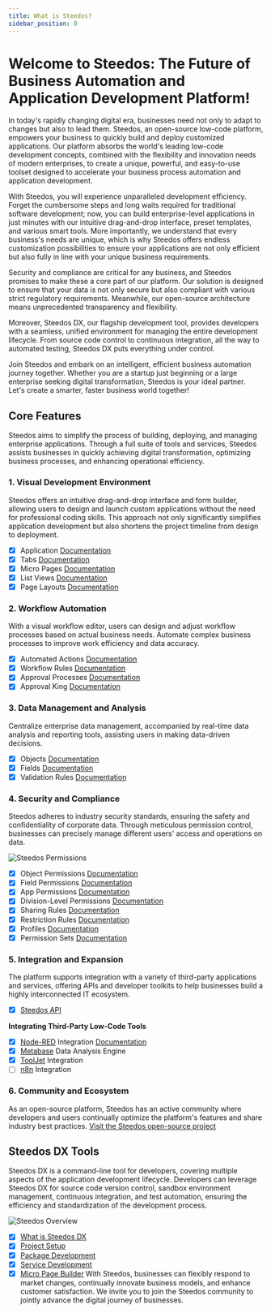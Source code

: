 ```yaml
---
title: What is Steedos?
sidebar_position: 0
---
```


# Welcome to Steedos: The Future of Business Automation and Application Development Platform!

In today's rapidly changing digital era, businesses need not only to adapt to changes but also to lead them. Steedos, an open-source low-code platform, empowers your business to quickly build and deploy customized applications. Our platform absorbs the world's leading low-code development concepts, combined with the flexibility and innovation needs of modern enterprises, to create a unique, powerful, and easy-to-use toolset designed to accelerate your business process automation and application development.

With Steedos, you will experience unparalleled development efficiency. Forget the cumbersome steps and long waits required for traditional software development; now, you can build enterprise-level applications in just minutes with our intuitive drag-and-drop interface, preset templates, and various smart tools. More importantly, we understand that every business's needs are unique, which is why Steedos offers endless customization possibilities to ensure your applications are not only efficient but also fully in line with your unique business requirements.

Security and compliance are critical for any business, and Steedos promises to make these a core part of our platform. Our solution is designed to ensure that your data is not only secure but also compliant with various strict regulatory requirements. Meanwhile, our open-source architecture means unprecedented transparency and flexibility.

Moreover, Steedos DX, our flagship development tool, provides developers with a seamless, unified environment for managing the entire development lifecycle. From source code control to continuous integration, all the way to automated testing, Steedos DX puts everything under control.

Join Steedos and embark on an intelligent, efficient business automation journey together. Whether you are a startup just beginning or a large enterprise seeking digital transformation, Steedos is your ideal partner. Let's create a smarter, faster business world together!

## Core Features

Steedos aims to simplify the process of building, deploying, and managing enterprise applications. Through a full suite of tools and services, Steedos assists businesses in quickly achieving digital transformation, optimizing business processes, and enhancing operational efficiency.

### 1. Visual Development Environment

Steedos offers an intuitive drag-and-drop interface and form builder, allowing users to design and launch custom applications without the need for professional coding skills. This approach not only significantly simplifies application development but also shortens the project timeline from design to deployment.

  - [x] Application [Documentation](./no-code/application/app)
  - [x] Tabs [Documentation](./no-code/application/tab)
  - [x] Micro Pages [Documentation](./no-code/application/pages)
  - [x] List Views [Documentation](./no-code/customize/listview/)
  - [x] Page Layouts [Documentation](./no-code/customize/page-layout)

### 2. Workflow Automation

With a visual workflow editor, users can design and adjust workflow processes based on actual business needs. Automate complex business processes to improve work efficiency and data accuracy.

  - [x] Automated Actions [Documentation](./automation/automated-actions)
  - [x] Workflow Rules [Documentation](./automation/workflow-rules)
  - [x] Approval Processes [Documentation](./automation/approval-process)
  - [x] Approval King [Documentation](./automation/approval-king/)

### 3. Data Management and Analysis

Centralize enterprise data management, accompanied by real-time data analysis and reporting tools, assisting users in making data-driven decisions.

  - [x] Objects [Documentation](./no-code/customize/object)
  - [x] Fields [Documentation](./no-code/customize/fields/)
  - [x] Validation Rules [Documentation](./no-code/customize/validation-rules)

### 4. Security and Compliance

Steedos adheres to industry security standards, ensuring the safety and confidentiality of corporate data. Through meticulous permission control, businesses can precisely manage different users' access and operations on data.

![Steedos Permissions](/diagrams/Steedos-Permissions.drawio.svg)

  - [x] Object Permissions [Documentation](./admin/permissions/object-permissions)
  - [x] Field Permissions [Documentation](./admin/permissions/field-permissions)
  - [x] App Permissions [Documentation](./admin/permissions/app-permissions)
  - [x] Division-Level Permissions [Documentation](./admin/permissions/division)
  - [x] Sharing Rules [Documentation](./admin/permissions/sharing-rules)
  - [x] Restriction Rules [Documentation](./admin/permissions/restriction-rules)
  - [x] Profiles [Documentation](./admin/permissions/profile)
  - [x] Permission Sets [Documentation](./admin/permissions/permission-set)

### 5. Integration and Expansion

The platform supports integration with a variety of third-party applications and services, offering APIs and developer toolkits to help businesses build a highly interconnected IT ecosystem.

  - [x] [Steedos API](./developer/api)

**Integrating Third-Party Low-Code Tools**

  - [x] [Node-RED](https://github.com/node-red/node-red) Integration [Documentation](./integration/node-red)
  - [x] [Metabase](https://github.com/metabase/metabase) Data Analysis Engine
  - [x] [ToolJet](https://github.com/ToolJet/ToolJet/) Integration
  - [ ] [n8n](https://github.com/n8n-io/n8n) Integration

### 6. Community and Ecosystem

As an open-source platform, Steedos has an active community where developers and users continually optimize the platform's features and share industry best practices. [Visit the Steedos open-source project](https://github.com/steedos/steedos-platform)

## Steedos DX Tools

Steedos DX is a command-line tool for developers, covering multiple aspects of the application development lifecycle. Developers can leverage Steedos DX for source code version control, sandbox environment management, continuous integration, and test automation, ensuring the efficiency and standardization of the development process.

![Steedos Overview](/img/platform/steedos-dx.png)

  - [x] [What is Steedos DX](./developer/)
  - [x] [Project Setup](./developer/setup)
  - [x] [Package Development](./developer/package/)
  - [x] [Service Development](./developer/service)
  - [x] [Micro Page Builder](./developer/amis)
With Steedos, businesses can flexibly respond to market changes, continually innovate business models, and enhance customer satisfaction. We invite you to join the Steedos community to jointly advance the digital journey of businesses.
